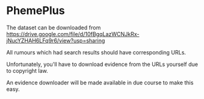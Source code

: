 # PhemePlus
The dataset can be downloaded from https://drive.google.com/file/d/10fBgqLazWCNJkRx-jNucYZHAH6LFq9r6/view?usp=sharing

All rumours which had search results should have corresponding URLs.

Unfortunately, you'll have to download evidence from the URLs yourself due to copyright law.

An evidence downloader will be made available in due course to make this easy.
